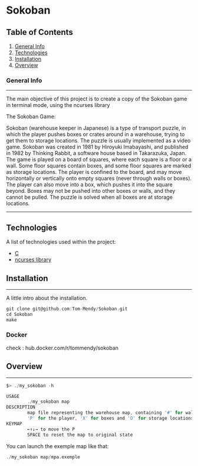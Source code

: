 # Sokoban

## Table of Contents

1. [General Info](#general-info)
2. [Technologies](#technologies)
3. [Installation](#installation)
4. [Overview](#overview)

### General Info

***
The main objective of this project is to create a copy of the Sokoban game in terminal mode, using the ncurses library

The Sokoban Game:

Sokoban (warehouse keeper in Japanese) is a type of transport puzzle, in which
the player pushes boxes or crates around in a warehouse, trying to get them to
storage locations. The puzzle is usually implemented as a video game.
Sokoban was created in 1981 by Hiroyuki Imabayashi, and published in 1982 by
Thinking Rabbit, a software house based in Takarazuka, Japan.
The game is played on a board of squares, where each square is a floor or
a wall. Some floor squares contain boxes, and some floor squares are marked as
storage locations. The player is confined to the board, and may move
horizontally or vertically onto empty squares (never through walls or boxes).
The player can also move into a box, which pushes it into the square beyond.
Boxes may not be pushed into other boxes or walls, and they cannot be pulled.
The puzzle is solved when all boxes are at storage locations.

***

## Technologies

A list of technologies used within the project:

* [C](https://en.wikipedia.org/wiki/C_(programming_language))
* [ncurses library](https://en.wikipedia.org/wiki/Ncurses)

## Installation

***
A little intro about the installation.

```c
git clone git@github.com:Tom-Mendy/Sokoban.git
cd Sokoban
make
```

### Docker

check : hub.docker.com/r/tommendy/sokoban

## Overview

***

```c
$> ./my_sokoban -h

USAGE
        ./my_sokoban map
DESCRIPTION
        map file representing the warehouse map, containing '#' for walls,
        'P' for the player, 'X' for boxes and 'O' for storage locations.
KEYMAP
        ←↑↓→ to move the P
        SPACE to reset the map to original state
```

You can launch the exemple map like that:

```c
./my_sokoban map/mpa.exemple
```
